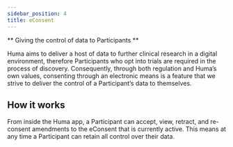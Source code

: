 ```yaml
---
sidebar_position: 4
title: eConsent
---
```


** Giving the control of data to Participants **

Huma aims to deliver a host of data to further clinical research in a digital environment, therefore Participants who opt into trials are required in the process of discovery. Consequently, through both regulation and Huma’s own values, consenting through an electronic means is a feature that we strive to deliver the control of a Participant’s data to themselves.

## How it works

From inside the Huma app, a Participant can accept, view, retract, and re-consent amendments to the eConsent that is currently active. This means at any time a Participant can retain all control over their data. 
